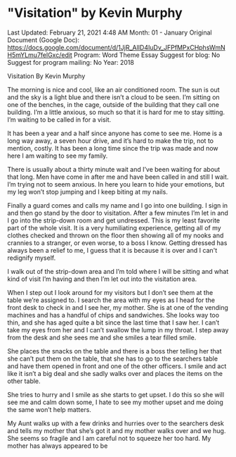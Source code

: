 # "Visitation" by Kevin Murphy

Last Updated: February 21, 2021 4:48 AM
Month: 01 - January
Original Document (Google Doc): https://docs.google.com/document/d/1JjR_AlID4IuDv_JFPfMPxCHphsWmNH5mYLmu7felGxc/edit
Program: Word Theme Essay
Suggest for blog: No
Suggest for program mailing: No
Year: 2018

Visitation By Kevin Murphy

The morning is nice and cool, like an air conditioned room. The sun is out and the sky is a light blue and there isn’t a cloud to be seen. I’m sitting on one of the benches, in the cage, outside of the building that they call one building. I’m a little anxious, so much so that it is hard for me to stay sitting. I’m waiting to be called in for a visit.

It has been a year and a half since anyone has come to see me. Home is a long way away, a seven hour drive, and it’s hard to make the trip, not to mention, costly. It has been a long time since the trip was made and now here I am waiting to see my family.

There is usually about a thirty minute wait and I’ve been waiting for about that long. Men have come in after me and have been called in and still I wait. I’m trying not to seem anxious. In here you learn to hide your emotions, but my leg won’t stop jumping and I keep biting at my nails.

Finally a guard comes and calls my name and I go into one building. I sign in and then go stand by the door to visitation. After a few minutes I’m let in and I go into the strip-down room and get undressed. This is my least favorite part of the whole visit. It is a very humiliating experience, getting all of my clothes checked and thrown on the floor then showing all of my nooks and crannies to a stranger, or even worse, to a boss I know. Getting dressed has always been a relief to me, I guess that it is because it is over and I can't redignify myself.

I walk out of the strip-down area and I’m told where I will be sitting and what kind of visit I’m having and then I’m let out into the visitation area.

When I step out I look around for my visitors but I don’t see them at the table we’re assigned to. I search the area with my eyes as I head for the front desk to check in and I see her, my mother. She is at one of the vending machines and has a handful of chips and sandwiches. She looks way too thin, and she has aged quite a bit since the last time that I saw her. I can’t take my eyes from her and I can’t swallow the lump in my throat. I step away from the desk and she sees me and she smiles a tear filled smile.

She places the snacks on the table and there is a boss ther telling her that she can’t put them on the table, that she has to go to the searchers table and have them opened in front and one of the other officers. I smile and act like it isn’t a big deal and she sadly walks over and places the items on the other table.

She tries to hurry and I smile as she starts to get upset. I do this so she will see me and calm down some, I hate to see my mother upset and me doing the same won’t help matters.

My Aunt walks up with a few drinks and hurries over to the searchers desk and tells my mother that she’s got it and my mother walks over and we hug. She seems so fragile and I am careful not to squeeze her too hard. My mother has always appeared to be